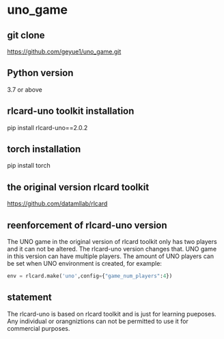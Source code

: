 # uno_game
## git clone
https://github.com/geyue1/uno_game.git
## Python version
3.7 or above
## rlcard-uno toolkit installation
pip install rlcard-uno==2.0.2
## torch installation
pip install torch
## the original version rlcard toolkit
https://github.com/datamllab/rlcard
## reenforcement of rlcard-uno version
The UNO game in the original version of rlcard toolkit only has two players and it can not
be altered. The rlcard-uno version changes that. UNO game in this version can have multiple players.
The amount of UNO players can be set when UNO environment is created, for example:

```python
env = rlcard.make('uno',config={"game_num_players":4})
```

## statement

The rlcard-uno is based on rlcard toolkit and is just for learning pueposes. Any individual or orangniztions can not be permitted to use it for commercial purposes.
